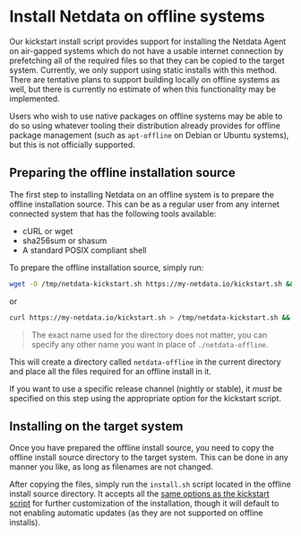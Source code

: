 <!--
title: "Install Netdata on offline systems"
description: "Install the Netdata Agent on offline/air gapped systems to benefit from real-time, per-second monitoring without connecting to the internet."
custom_edit_url: "https://github.com/netdata/netdata/edit/master/packaging/installer/methods/offline.md"
sidebar_label: "Offline systems"
learn_status: "Published"
learn_rel_path: "Installation/Installation methods"
sidebar_position: 50
-->

# Install Netdata on offline systems

Our kickstart install script provides support for installing the Netdata Agent on air-gapped systems which do not have a
usable internet connection by prefetching all of the required files so that they can be copied to the target system.
Currently, we only support using static installs with this method. There are tentative plans to support building
locally on offline systems as well, but there is currently no estimate of when this functionality may be implemented.

Users who wish to use native packages on offline systems may be able to do so using whatever tooling their
distribution already provides for offline package management (such as `apt-offline` on Debian or Ubuntu systems),
but this is not officially supported.

## Preparing the offline installation source

The first step to installing Netdata on an offline system is to prepare the offline installation source. This can
be as a regular user from any internet connected system that has the following tools available:

- cURL or wget
- sha256sum or shasum
- A standard POSIX compliant shell

To prepare the offline installation source, simply run:

```bash
wget -O /tmp/netdata-kickstart.sh https://my-netdata.io/kickstart.sh && sh /tmp/netdata-kickstart.sh --prepare-offline-install-source ./netdata-offline
```

or

```bash
curl https://my-netdata.io/kickstart.sh > /tmp/netdata-kickstart.sh && sh /tmp/netdata-kickstart.sh --prepare-offline-install-source ./netdata-offline
```

> The exact name used for the directory does not matter, you can specify any other name you want in place of `./netdata-offline`.

This will create a directory called `netdata-offline` in the current directory and place all the files required for an offline install in it.

If you want to use a specific release channel (nightly or stable), it _must_ be specified on this step using the
appropriate option for the kickstart script.

## Installing on the target system

Once you have prepared the offline install source, you need to copy the offline install source directory to the
target system. This can be done in any manner you like, as long as filenames are not changed.

After copying the files, simply run the `install.sh` script located in the
offline install source directory. It accepts all the [same options as the kickstart
script](https://github.com/netdata/netdata/blob/master/packaging/installer/methods/kickstart.md#optional-parameters-to-alter-your-installation) for further
customization of the installation, though it will default to not enabling automatic updates (as they are not
supported on offline installs).

